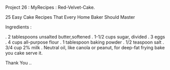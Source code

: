 Project 26 : MyRecipes : Red-Velvet-Cake.

25 Easy Cake Recipes That Every Home Baker Should Master

Ingredients :

. 2 tablespoons unsalted butter,softened . 1-1/2 cups sugar, divided . 3 eggs . 4 cups all-purpose flour . 1 tablespoon baking powder . 1/2 teaspoon salt . 3/4 cup 2% milk . Neutral oil, like canola or peanut, for deep-fat frying
bake you cake serve it.

Thank You ..


